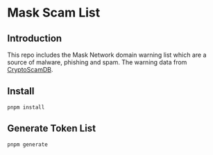 # Mask Scam List

## Introduction
This repo includes the Mask Network domain warning list which are a source of malware, phishing and spam. 
The warning data from [CryptoScamDB](https://cryptoscamdb.org/).

## Install
```shell
pnpm install
```

## Generate Token List
```shell
pnpm generate
```